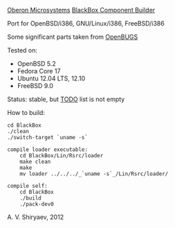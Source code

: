 [Oberon Microsystems](http://www.oberon.ch/) [BlackBox Component Builder](http://www.oberon.ch/blackbox.html)

Port for OpenBSD/i386, GNU/Linux/i386, FreeBSD/i386

Some significant parts taken from [OpenBUGS](http://www.openbugs.info/)

Tested on:
* OpenBSD 5.2
* Fedora Core 17
* Ubuntu 12.04 LTS, 12.10
* FreeBSD 9.0

Status: stable, but [TODO](BlackBox/TODO) list is not empty

How to build:

	cd BlackBox
	./clean
	./switch-target `uname -s`

	compile loader executable:
		cd BlackBox/Lin/Rsrc/loader
		make clean
		make
		mv loader ../../../_`uname -s`_/Lin/Rsrc/loader/

	compile self:
		cd BlackBox
		./build
		./pack-dev0

A. V. Shiryaev, 2012
